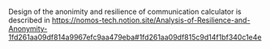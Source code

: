 Design of the anonimity and resilience of communication calculator is described in https://nomos-tech.notion.site/Analysis-of-Resilience-and-Anonymity-1fd261aa09df814a9967efc9aa479eba#1fd261aa09df815c9d14f1bf340c1e4e
